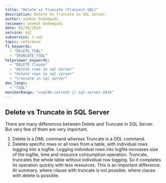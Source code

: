 ```yaml
---
title: "Delete vs Truncate (Transact-SQL)"
description: Delete Vs Truncate in SQL Server.
author: venkat bodempudi
reviewer: venkat bodempudi
date: 02/16/2024
service: sql
subservice: t-sql
topic: reference
f1_keywords:
  - "DELETE_TSQL"
  - "TRUNCATE_TSQL"
helpviewer_keywords:
  - "DELETE Clause"
  - "delete rows in sql server"
  - "delete rows in sql server"
  - "truncate in sql server"
dev_langs:
  - "TSQL"
monikerRange: "=sqldb-current || sql-server-2016"
---
```

## Delete vs Truncate in SQL Server

There are many differences between Delete and Truncate in SQL Server. But very few of them are very important.

1. Delete is a DML command whereas Truncate is a DDL command.
2. Deletes specific rows or all rows from a table, with individual rows logging into a logfile. Logging individual rows into logfile increases size of the logfile, time and resource consumption operation. Truncate, truncates the whole table without individual row logging. So it completes its operation quickly with less resources. This is an important difference. At summary, where clause with truncate is not possible. where clause with delete is possible.
